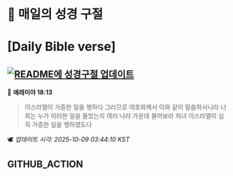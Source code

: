 # 🙏 매일의 성경 구절
# [Daily Bible verse]
## [![README에 성경구절 업데이트](https://github.com/DONGSUKA/first_test/actions/workflows/update-readme-bible.yml/badge.svg)](https://github.com/DONGSUKA/first_test/actions/workflows/update-readme-bible.yml)
<!-- START_BIBLE_VERSE -->
📖 **예레미야 18:13**
> 이스라엘이 가증한 일을 행하다 그러므로 여호와께서 이와 같이 말씀하시니라 너희는 누가 이러한 일을 들었는지 여러 나라 가운데 물어보라 처녀 이스라엘이 심히 가증한 일을 행하였도다

🕊️ _업데이트 시각: 2025-10-09 03:44:10 KST_
  <!-- END_BIBLE_VERSE -->
## GITHUB_ACTION

